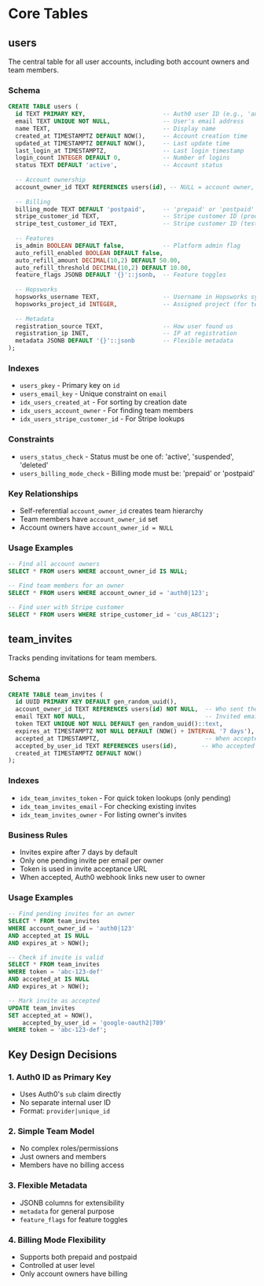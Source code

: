 # Core Tables

## users

The central table for all user accounts, including both account owners and team members.

### Schema
```sql
CREATE TABLE users (
  id TEXT PRIMARY KEY,                      -- Auth0 user ID (e.g., 'auth0|123', 'google-oauth2|456')
  email TEXT UNIQUE NOT NULL,               -- User's email address
  name TEXT,                                -- Display name
  created_at TIMESTAMPTZ DEFAULT NOW(),     -- Account creation time
  updated_at TIMESTAMPTZ DEFAULT NOW(),     -- Last update time
  last_login_at TIMESTAMPTZ,                -- Last login timestamp
  login_count INTEGER DEFAULT 0,            -- Number of logins
  status TEXT DEFAULT 'active',             -- Account status
  
  -- Account ownership
  account_owner_id TEXT REFERENCES users(id), -- NULL = account owner, otherwise ID of owner
  
  -- Billing
  billing_mode TEXT DEFAULT 'postpaid',     -- 'prepaid' or 'postpaid'
  stripe_customer_id TEXT,                  -- Stripe customer ID (production)
  stripe_test_customer_id TEXT,             -- Stripe customer ID (test mode)
  
  -- Features
  is_admin BOOLEAN DEFAULT false,           -- Platform admin flag
  auto_refill_enabled BOOLEAN DEFAULT false,
  auto_refill_amount DECIMAL(10,2) DEFAULT 50.00,
  auto_refill_threshold DECIMAL(10,2) DEFAULT 10.00,
  feature_flags JSONB DEFAULT '{}'::jsonb,  -- Feature toggles
  
  -- Hopsworks
  hopsworks_username TEXT,                  -- Username in Hopsworks system
  hopsworks_project_id INTEGER,             -- Assigned project (for team members)
  
  -- Metadata
  registration_source TEXT,                 -- How user found us
  registration_ip INET,                     -- IP at registration
  metadata JSONB DEFAULT '{}'::jsonb        -- Flexible metadata
);
```

### Indexes
- `users_pkey` - Primary key on `id`
- `users_email_key` - Unique constraint on `email`
- `idx_users_created_at` - For sorting by creation date
- `idx_users_account_owner` - For finding team members
- `idx_users_stripe_customer_id` - For Stripe lookups

### Constraints
- `users_status_check` - Status must be one of: 'active', 'suspended', 'deleted'
- `users_billing_mode_check` - Billing mode must be: 'prepaid' or 'postpaid'

### Key Relationships
- Self-referential `account_owner_id` creates team hierarchy
- Team members have `account_owner_id` set
- Account owners have `account_owner_id = NULL`

### Usage Examples
```sql
-- Find all account owners
SELECT * FROM users WHERE account_owner_id IS NULL;

-- Find team members for an owner
SELECT * FROM users WHERE account_owner_id = 'auth0|123';

-- Find user with Stripe customer
SELECT * FROM users WHERE stripe_customer_id = 'cus_ABC123';
```

## team_invites

Tracks pending invitations for team members.

### Schema
```sql
CREATE TABLE team_invites (
  id UUID PRIMARY KEY DEFAULT gen_random_uuid(),
  account_owner_id TEXT REFERENCES users(id) NOT NULL,  -- Who sent the invite
  email TEXT NOT NULL,                                  -- Invited email
  token TEXT UNIQUE NOT NULL DEFAULT gen_random_uuid()::text,
  expires_at TIMESTAMPTZ NOT NULL DEFAULT (NOW() + INTERVAL '7 days'),
  accepted_at TIMESTAMPTZ,                              -- When accepted
  accepted_by_user_id TEXT REFERENCES users(id),       -- Who accepted
  created_at TIMESTAMPTZ DEFAULT NOW()
);
```

### Indexes
- `idx_team_invites_token` - For quick token lookups (only pending)
- `idx_team_invites_email` - For checking existing invites
- `idx_team_invites_owner` - For listing owner's invites

### Business Rules
- Invites expire after 7 days by default
- Only one pending invite per email per owner
- Token is used in invite acceptance URL
- When accepted, Auth0 webhook links new user to owner

### Usage Examples
```sql
-- Find pending invites for an owner
SELECT * FROM team_invites 
WHERE account_owner_id = 'auth0|123' 
AND accepted_at IS NULL
AND expires_at > NOW();

-- Check if invite is valid
SELECT * FROM team_invites 
WHERE token = 'abc-123-def'
AND accepted_at IS NULL 
AND expires_at > NOW();

-- Mark invite as accepted
UPDATE team_invites 
SET accepted_at = NOW(), 
    accepted_by_user_id = 'google-oauth2|789'
WHERE token = 'abc-123-def';
```

## Key Design Decisions

### 1. Auth0 ID as Primary Key
- Uses Auth0's `sub` claim directly
- No separate internal user ID
- Format: `provider|unique_id`

### 2. Simple Team Model
- No complex roles/permissions
- Just owners and members
- Members have no billing access

### 3. Flexible Metadata
- JSONB columns for extensibility
- `metadata` for general purpose
- `feature_flags` for feature toggles

### 4. Billing Mode Flexibility
- Supports both prepaid and postpaid
- Controlled at user level
- Only account owners have billing